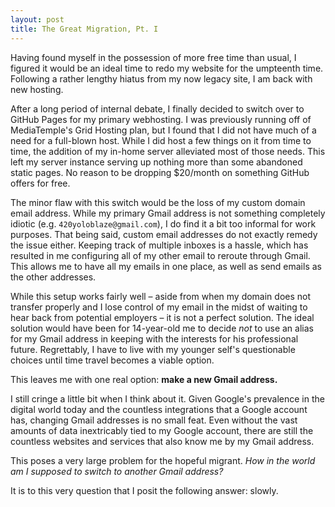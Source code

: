 ```yaml
---
layout: post
title: The Great Migration, Pt. I
---
```


Having found myself in the possession of more free time than usual, I figured it would be an ideal time to redo my website for the umpteenth time. Following a rather lengthy hiatus from my now legacy site, I am back with new hosting.

After a long period of internal debate, I finally decided to switch over to GitHub Pages for my primary webhosting. I was previously running off of MediaTemple's Grid Hosting plan, but I found that I did not have much of a need for a full-blown host. While I did host a few things on it from time to time, the addition of my in-home server alleviated most of those needs. This left my server instance serving up nothing more than some abandoned static pages. No reason to be dropping $20/month on something GitHub offers for free.

The minor flaw with this switch would be the loss of my custom domain email address. While my primary Gmail address is not something completely idiotic (e.g. `420yoloblaze@gmail.com`), I do find it a bit too informal for work purposes. That being said, custom email addresses do not exactly remedy the issue either. Keeping track of multiple inboxes is a hassle, which has resulted in me configuring all of my other email to reroute through Gmail. This allows me to have all my emails in one place, as well as send emails as the other addresses.

While this setup works fairly well – aside from when my domain does not transfer properly and I lose control of my email in the midst of waiting to hear back from potential employers – it is not a perfect solution. The ideal solution would have been for 14-year-old me to decide *not* to use an alias for my Gmail address in keeping with the interests for his professional future. Regrettably, I have to live with my younger self's questionable choices until time travel becomes a viable option.

This leaves me with one real option: **make a new Gmail address.**

I still cringe a little bit when I think about it. Given Google's prevalence in the digital world today and the countless integrations that a Google account has, changing Gmail addresses is no small feat. Even without the vast amounts of data inextricably tied to my Google account, there are still the countless websites and services that also know me by my Gmail address.

This poses a very large problem for the hopeful migrant. *How in the world am I supposed to switch to another Gmail address?*

It is to this very question that I posit the following answer: slowly.